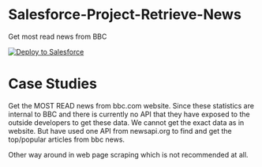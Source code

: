# Salesforce-Project-Retrieve-News
Get most read news from BBC

<a href="https://githubsfdeploy.herokuapp.com">
  <img alt="Deploy to Salesforce"
       src="https://raw.githubusercontent.com/afawcett/githubsfdeploy/master/src/main/webapp/resources/img/deploy.png">
</a>

# Case Studies

Get the MOST READ news from bbc.com website.
Since these statistics are internal to BBC and there is currently no API that they have exposed to the outside developers to get these data.
We cannot get the exact data as in website. But have used one API from newsapi.org to find and get the top/popular articles from bbc news.

Other way around in web page scraping which is not recommended at all.
